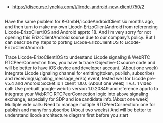 #
- https://discourse.lynckia.com/t/licode-android-new-client/750/2
##

Have the same problem for K-GmbH/licodeAndroidClient six months ago, and then turn to make my own Licode-ErizoClientAndroid from referencing Licode-ErizoClientIOS and Android apprtc 18. And I’m very sorry for not opening this ErizoClientAndroid source due to our company’s policy. But I can describe my steps to porting Licode-ErizoClientIOS to Licode-ErizoClientAndroid:

Trace Licode-ErizoClientIOS to understand Licode signaling & WebRTC RTCPeerConnection flow, you have to trace Objective-C source code and will be better to have iOS device and developer account. (About one week)
Integrate Licode signaling channel for emitting(token, publish, subscribe) and receiving(signaling_message_erizo) event, tested well for Licode pre-v5.4 and Android Socket.io 1 client 1.0.0. (About one week)
1 v.s. 1 video call: Use prebuilt google-webrtc version 1.0.20849 and reference apprtc to integrate your WebRTC RTCPeerConnection logic into above signaling exchange, especially for SDP and ice candidate info.(About one week)
Multiple vide calls: Need to manage multiple RTCPeerConnection: one for publish and many for subscribe (About two weeks)
And will be better to understand licode architecture diagram first before you start
